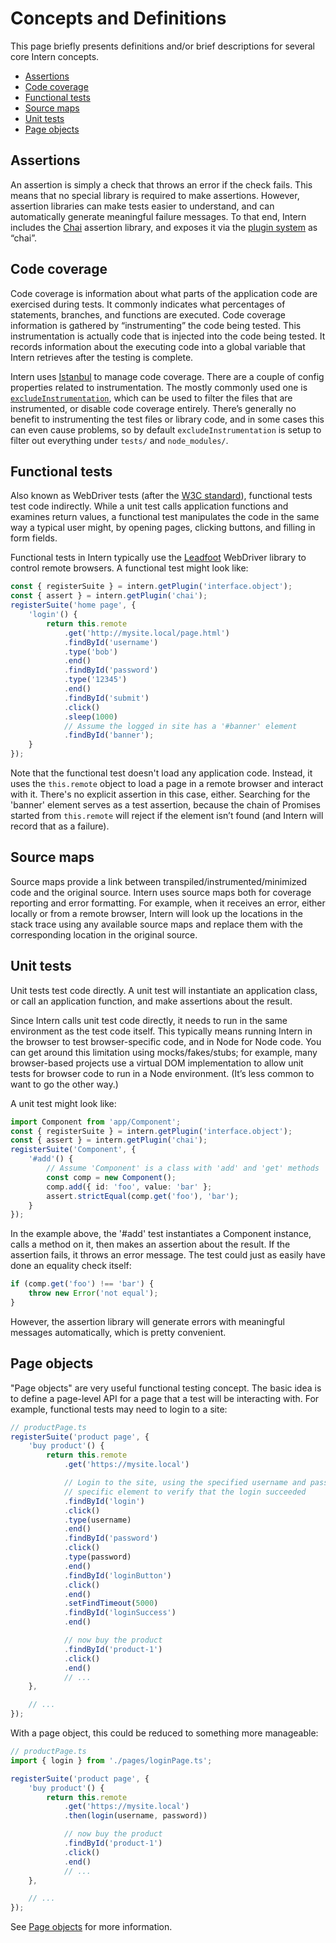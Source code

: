 # Concepts and Definitions

This page briefly presents definitions and/or brief descriptions for several core Intern concepts.

<!-- vim-markdown-toc GFM -->
* [Assertions](#assertions)
* [Code coverage](#code-coverage)
* [Functional tests](#functional-tests)
* [Source maps](#source-maps)
* [Unit tests](#unit-tests)
* [Page objects](#page-objects)

<!-- vim-markdown-toc -->

## Assertions

An assertion is simply a check that throws an error if the check fails. This means that no special library is required to make assertions. However, assertion libraries can make tests easier to understand, and can automatically generate meaningful failure messages. To that end, Intern includes the [Chai](https://chaijs.com) assertion library, and exposes it via the [plugin system](architecture.md#plugins) as “chai”.

## Code coverage

Code coverage is information about what parts of the application code are exercised during tests. It commonly indicates what percentages of statements, branches, and functions are executed. Code coverage information is gathered by “instrumenting” the code being tested. This instrumentation is actually code that is injected into the code being tested. It records information about the executing code into a global variable that Intern retrieves after the testing is complete.

Intern uses [Istanbul](https://github.com/istanbuljs/istanbuljs) to manage code coverage. There are a couple of config properties related to instrumentation. The mostly commonly used one is [`excludeInstrumentation`](configuration.md#excludeinstrumentation), which can be used to filter the files that are instrumented, or disable code coverage entirely. There’s generally no benefit to instrumenting the test files or library code, and in some cases this can even cause problems, so by default `excludeInstrumentation` is setup to filter out everything under `tests/` and `node_modules/`.

## Functional tests

Also known as WebDriver tests (after the [W3C standard](https://www.w3.org/TR/webdriver/)), functional tests test code indirectly. While a unit test calls application functions and examines return values, a functional test manipulates the code in the same way a typical user might, by opening pages, clicking buttons, and filling in form fields.

Functional tests in Intern typically use the [Leadfoot](https://theintern.github.io/leadfoot) WebDriver library to control remote browsers. A functional test might look like:

```ts
const { registerSuite } = intern.getPlugin('interface.object');
const { assert } = intern.getPlugin('chai');
registerSuite('home page', {
    'login'() {
        return this.remote
            .get('http://mysite.local/page.html')
            .findById('username')
            .type('bob')
            .end()
            .findById('password')
            .type('12345')
            .end()
            .findById('submit')
            .click()
            .sleep(1000)
            // Assume the logged in site has a '#banner' element
            .findById('banner');
    }
});
```

Note that the functional test doesn't load any application code. Instead, it uses the `this.remote` object to load a page in a remote browser and interact with it. There's no explicit assertion in this case, either. Searching for the 'banner' element serves as a test assertion, because the chain of Promises started from `this.remote` will reject if the element isn’t found (and Intern will record that as a failure).

## Source maps

Source maps provide a link between transpiled/instrumented/minimized code and the original source. Intern uses source maps both for coverage reporting and error formatting. For example, when it receives an error, either locally or from a remote browser, Intern will look up the locations in the stack trace using any available source maps and replace them with the corresponding location in the original source.

## Unit tests

Unit tests test code directly. A unit test will instantiate an application class, or call an application function, and make assertions about the result.

Since Intern calls unit test code directly, it needs to run in the same environment as the test code itself. This typically means running Intern in the browser to test browser-specific code, and in Node for Node code. You can get around this limitation using mocks/fakes/stubs; for example, many browser-based projects use a virtual DOM implementation to allow unit tests for browser code to run in a Node environment. (It’s less common to want to go the other way.)

A unit test might look like:

```ts
import Component from 'app/Component';
const { registerSuite } = intern.getPlugin('interface.object');
const { assert } = intern.getPlugin('chai');
registerSuite('Component', {
    '#add'() {
        // Assume 'Component' is a class with 'add' and 'get' methods
        const comp = new Component();
        comp.add({ id: 'foo', value: 'bar' };
        assert.strictEqual(comp.get('foo'), 'bar');
    }
});
```

In the example above, the '#add' test instantiates a Component instance, calls a method on it, then makes an assertion about the result. If the assertion fails, it throws an error message. The test could just as easily have done an equality check itself:

```ts
if (comp.get('foo') !== 'bar') {
    throw new Error('not equal');
}
```

However, the assertion library will generate errors with meaningful messages automatically, which is pretty convenient.

## Page objects

"Page objects" are very useful functional testing concept. The basic idea is to define a page-level API for a page that a test will be interacting with. For example, functional tests may need to login to a site:

```ts
// productPage.ts
registerSuite('product page', {
    'buy product'() {
        return this.remote
            .get('https://mysite.local')

            // Login to the site, using the specified username and password, then look for a
            // specific element to verify that the login succeeded
            .findById('login')
            .click()
            .type(username)
            .end()
            .findById('password')
            .click()
            .type(password)
            .end()
            .findById('loginButton')
            .click()
            .end()
            .setFindTimeout(5000)
            .findById('loginSuccess')
            .end()

            // now buy the product
            .findById('product-1')
            .click()
            .end()
            // ...
    },

    // ...
});
```

With a page object, this could be reduced to something more manageable:

```ts
// productPage.ts
import { login } from './pages/loginPage.ts';

registerSuite('product page', {
    'buy product'() {
        return this.remote
            .get('https://mysite.local')
            .then(login(username, password))

            // now buy the product
            .findById('product-1')
            .click()
            .end()
            // ...
    },

    // ...
});
```

See [Page objects](./writing_tests.md#page-objects) for more information.

